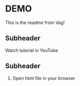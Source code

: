 # DEMO

This is the readme from Vag!

## Subheader

Watch tutorial in YouTube

## Subheader

1. Open html file in your browser
